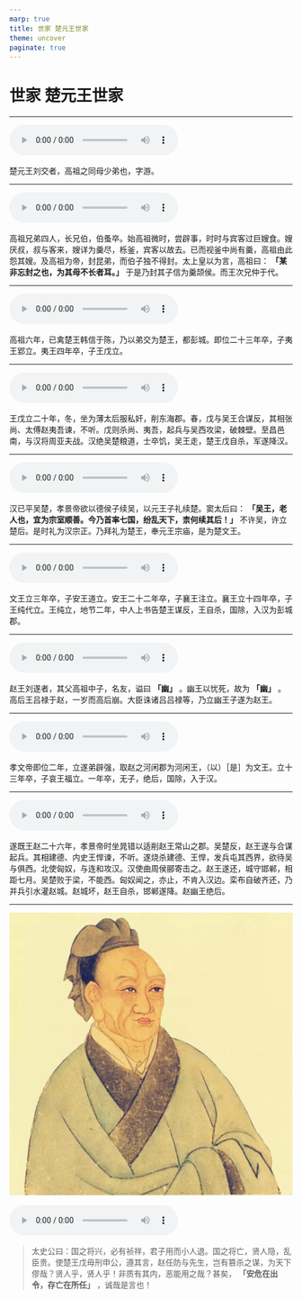 ```yaml
---
marp: true
title: 世家 楚元王世家
theme: uncover
paginate: true
---
```


# 世家 楚元王世家

---

![](assets/audios/050/1.mp3)

楚元王刘交者，高祖之同母少弟也，字游。

---

![](assets/audios/050/2.mp3)

高祖兄弟四人，长兄伯，伯蚤卒。始高祖微时，尝辟事，时时与宾客过巨嫂食。嫂厌叔，叔与客来，嫂详为羹尽，栎釜，宾客以故去。已而视釜中尚有羹，高祖由此怨其嫂。及高祖为帝，封昆弟，而伯子独不得封。太上皇以为言，高祖曰： __「某非忘封之也，为其母不长者耳。」__ 于是乃封其子信为羹颉侯。而王次兄仲于代。

---

![](assets/audios/050/3.mp3)

高祖六年，已禽楚王韩信于陈，乃以弟交为楚王，都彭城。即位二十三年卒，子夷王郢立。夷王四年卒，子王戊立。

---

![](assets/audios/050/4.mp3)

王戊立二十年，冬，坐为薄太后服私奸，削东海郡。春，戊与吴王合谋反，其相张尚、太傅赵夷吾谏，不听。戊则杀尚、夷吾，起兵与吴西攻梁，破棘壁。至昌邑南，与汉将周亚夫战。汉绝吴楚粮道，士卒饥，吴王走，楚王戊自杀，军遂降汉。

---

![](assets/audios/050/5.mp3)

汉已平吴楚，孝景帝欲以德侯子续吴，以元王子礼续楚。窦太后曰： __「吴王，老人也，宜为宗室顺善。今乃首率七国，纷乱天下，柰何续其后！」__ 不许吴，许立楚后。是时礼为汉宗正。乃拜礼为楚王，奉元王宗庙，是为楚文王。

---

![](assets/audios/050/6.mp3)

文王立三年卒，子安王道立。安王二十二年卒，子襄王注立。襄王立十四年卒，子王纯代立。王纯立，地节二年，中人上书告楚王谋反，王自杀，国除，入汉为彭城郡。

---

![](assets/audios/050/7.mp3)

赵王刘遂者，其父高祖中子，名友，谥曰 __「幽」__ 。幽王以忧死，故为 __「幽」__ 。高后王吕禄于赵，一岁而高后崩。大臣诛诸吕吕禄等，乃立幽王子遂为赵王。

---

![](assets/audios/050/8.mp3)

孝文帝即位二年，立遂弟辟强，取赵之河闲郡为河闲王，（以）［是］为文王。立十三年卒，子哀王福立。一年卒，无子，绝后，国除，入于汉。

---

![](assets/audios/050/9.mp3)

遂既王赵二十六年，孝景帝时坐晁错以适削赵王常山之郡。吴楚反，赵王遂与合谋起兵。其相建德、内史王悍谏，不听。遂烧杀建德、王悍，发兵屯其西界，欲待吴与俱西。北使匈奴，与连和攻汉。汉使曲周侯郦寄击之。赵王遂还，城守邯郸，相距七月。吴楚败于梁，不能西。匈奴闻之，亦止，不肯入汉边。栾布自破齐还，乃并兵引水灌赵城。赵城坏，赵王自杀，邯郸遂降。赵幽王绝后。

---

![bg left](assets/images/simaqian.jpg)

![](assets/audios/050/10.mp3)

> 太史公曰：国之将兴，必有祯祥，君子用而小人退。国之将亡，贤人隐，乱臣贵。使楚王戊毋刑申公，遵其言，赵任防与先生，岂有篡杀之谋，为天下僇哉？贤人乎，贤人乎！非质有其内，恶能用之哉？甚矣， __「安危在出令，存亡在所任」__ ，诚哉是言也！